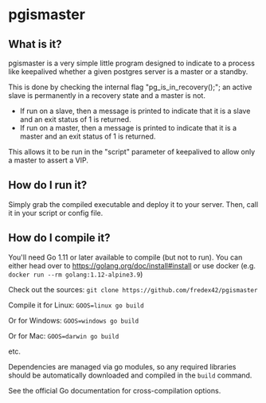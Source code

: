 # pgismaster

## What is it?

pgismaster is a very simple little program designed to indicate to a process like keepalived whether
a given postgres server is a master or a standby.

This is done by checking the internal flag "pg_is_in_recovery();"; an active slave is permanently in a recovery
state and a master is not.

- If run on a slave, then a message is printed to indicate that it is a slave and an exit status of 1 is returned.
- If run on a master, then a message is printed to indicate that it is a master and an exit status of 1 is returned.

This allows it to be run in the "script" parameter of keepalived to allow only a master to assert a VIP.

## How do I run it?

Simply grab the compiled executable and deploy it to your server.  Then, call it in your script or config file.

## How do I compile it?

You'll need Go 1.11 or later available to compile (but not to run).
You can either head over to https://golang.org/doc/install#install or use docker (e.g. `docker run --rm golang:1.12-alpine3.9`)

Check out the sources: `git clone https://github.com/fredex42/pgismaster`

Compile it for Linux: `GOOS=linux go build`

Or for Windows: `GOOS=windows go build`

Or for Mac: `GOOS=darwin go build`

etc.

Dependencies are managed via go modules, so any required libraries should be automatically downloaded and compiled in the `build` command.

See the official Go documentation for cross-compilation options.